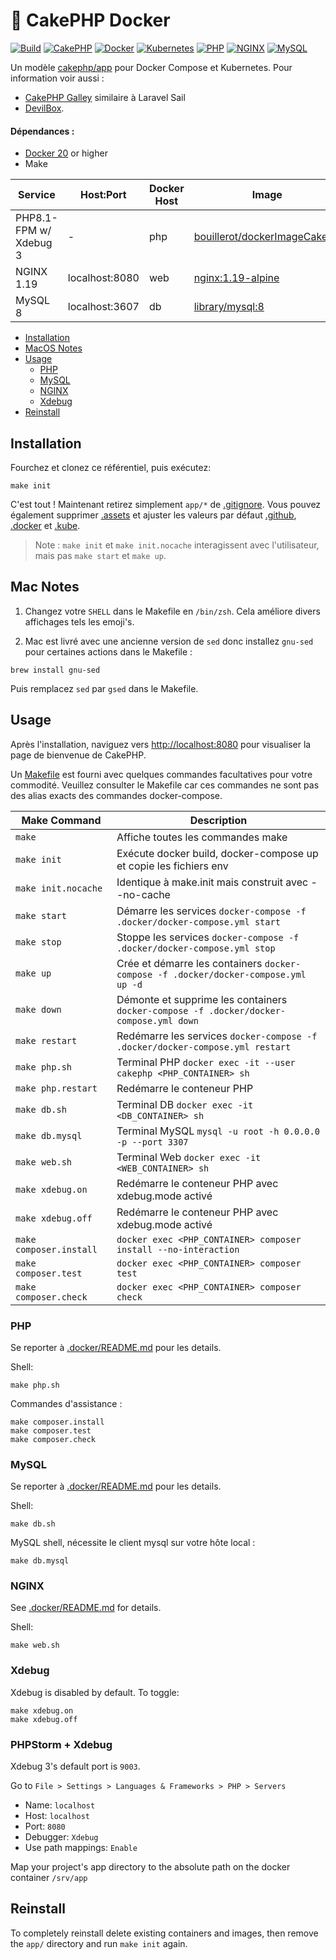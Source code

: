 # &#127856; CakePHP Docker

[![Build](https://github.com/bouillerot/dockerImageCake44/workflows/Build/badge.svg?branch=master)](https://github.com/bouillerot/dockerImageCake44/actions)
[![CakePHP](https://img.shields.io/badge/cakephp-4-red?logo=cakephp)](https://book.cakephp.org/4/en/index.html)
[![Docker](https://img.shields.io/badge/docker-ffffff.svg?logo=docker)](.docker)
[![Kubernetes](https://img.shields.io/badge/kubernetes-D3D3D3.svg?logo=kubernetes)](.kube)
[![PHP](https://img.shields.io/badge/php-8.1-8892BF.svg?logo=php)](https://hub.docker.com/_/php)
[![NGINX](https://img.shields.io/badge/nginx-1.19-009639.svg?logo=nginx)](https://hub.docker.com/_/nginx)
[![MySQL](https://img.shields.io/badge/mysql-8-00758F.svg?logo=mysql)](https://hub.docker.com/_/mysql)

Un modèle [cakephp/app](https://github.com/cakephp/app)
pour Docker Compose et Kubernetes.
Pour information voir aussi :
- [CakePHP Galley](https://gitlab.com/amayer5125/galley) similaire à Laravel Sail
- [DevilBox](https://devilbox.readthedocs.io/en/latest/examples/setup-cakephp.html).

#### Dépendances :

- [Docker 20](https://docs.docker.com/engine/release-notes/) or higher
- Make

| Service                | Host:Port      | Docker Host | Image                                                                                        |
|------------------------|----------------|-------------|----------------------------------------------------------------------------------------------|
| PHP8.1-FPM w/ Xdebug 3 | -              | php         | [bouillerot/dockerImageCake44](https://github.com/bouillerot/dockerImageCake44) |
| NGINX 1.19             | localhost:8080 | web         | [nginx:1.19-alpine](https://hub.docker.com/_/nginx)                                          |
| MySQL 8                | localhost:3607 | db          | [library/mysql:8](https://hub.docker.com/_/mysql)                                            |


- [Installation](#installation)
- [MacOS Notes](#mac-notes)
- [Usage](#usage)
  - [PHP](#php)
  - [MySQL](#mysql)
  - [NGINX](#nginx)
  - [Xdebug](#xdebug)
- [Reinstall](#reinstall)

## Installation

Fourchez et clonez ce référentiel, puis exécutez:

```console
make init
```

C'est tout ! Maintenant retirez simplement `app/*` de [.gitignore](.gitignore). Vous pouvez également supprimer
[.assets](.assets) et ajuster les valeurs par défaut [.github](.github), [.docker](.docker) et [.kube](.kube).

> Note : `make init` et `make init.nocache` interagissent avec l'utilisateur, mais pas `make start` et `make up`.

## Mac Notes

1. Changez votre  `SHELL` dans le Makefile en `/bin/zsh`. Cela améliore divers affichages tels les emoji's.

3. Mac est livré avec une ancienne version de `sed` donc installez `gnu-sed` pour certaines actions dans le Makefile :

```console
brew install gnu-sed
```

Puis remplacez `sed` par `gsed` dans le Makefile.

## Usage

Après l'installation, naviguez vers [http://localhost:8080](http://localhost:8080) pour visualiser la page de bienvenue de CakePHP.

Un [Makefile](Makefile) est fourni avec quelques commandes facultatives pour votre commodité.
Veuillez consulter le Makefile car ces commandes ne sont pas des alias exacts des commandes docker-compose.

| Make Command            | Description                                                                             |
|-------------------------|-----------------------------------------------------------------------------------------|
| `make`                  | Affiche toutes les commandes make                                                       |
| `make init`             | Exécute docker build, docker-compose up et copie les fichiers env                       |
| `make init.nocache`     | Identique à make.init mais construit avec --no-cache                                    |
| `make start`            | Démarre les services `docker-compose -f .docker/docker-compose.yml start`               |
| `make stop`             | Stoppe les services `docker-compose -f .docker/docker-compose.yml stop`                 |
| `make up`               | Crée et démarre les containers `docker-compose -f .docker/docker-compose.yml up -d`     |
| `make down`             | Démonte et supprime les containers `docker-compose -f .docker/docker-compose.yml down`  |
| `make restart`          | Redémarre les services `docker-compose -f .docker/docker-compose.yml restart`           |
| `make php.sh`           | Terminal PHP `docker exec -it --user cakephp <PHP_CONTAINER> sh`                        |
| `make php.restart`      | Redémarre le conteneur PHP                                                              |
| `make db.sh`            | Terminal DB `docker exec -it <DB_CONTAINER> sh`                                         |
| `make db.mysql`         | Terminal MySQL `mysql -u root -h 0.0.0.0 -p --port 3307`                                |
| `make web.sh`           | Terminal Web `docker exec -it <WEB_CONTAINER> sh`                                       |
| `make xdebug.on`        | Redémarre le conteneur PHP avec xdebug.mode activé                                      |
| `make xdebug.off`       | Redémarre le conteneur PHP avec xdebug.mode activé                                      |
| `make composer.install` | `docker exec <PHP_CONTAINER> composer install --no-interaction`                         |
| `make composer.test`    | `docker exec <PHP_CONTAINER> composer test`                                             |
| `make composer.check`   | `docker exec <PHP_CONTAINER> composer check`                                            |

### PHP

Se reporter à [.docker/README.md](.docker/README.md) pour les details.

Shell:

```console
make php.sh
```

Commandes d'assistance :

```console
make composer.install
make composer.test
make composer.check
```

### MySQL

Se reporter à [.docker/README.md](.docker/README.md) pour les details.

Shell:

```console
make db.sh
```

MySQL shell, nécessite le client mysql sur votre hôte local :

```console
make db.mysql
```

### NGINX

See [.docker/README.md](.docker/README.md) for details.

Shell:

```console
make web.sh
```

### Xdebug

Xdebug is disabled by default. To toggle:

```console
make xdebug.on
make xdebug.off
```

### PHPStorm + Xdebug

Xdebug 3's default port is `9003`.

Go to `File > Settings > Languages & Frameworks > PHP > Servers`

- Name: `localhost`
- Host: `localhost`
- Port: `8080`
- Debugger: `Xdebug`
- Use path mappings: `Enable`

Map your project's app directory to the absolute path on the docker container `/srv/app`

## Reinstall

To completely reinstall delete existing containers and images, then remove the `app/` directory and run `make init`
again.
